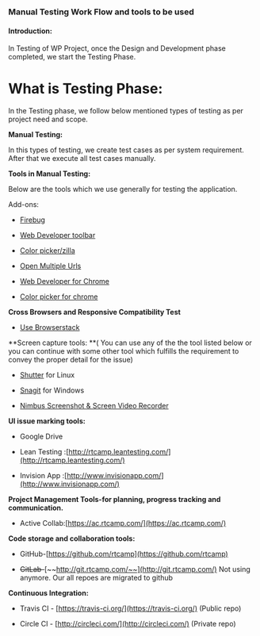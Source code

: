 ### Manual Testing Work Flow and tools to be used

#### Introduction:

In Testing of WP Project, once the Design and Development phase completed, we start the Testing Phase.

# What is Testing Phase:

In the Testing phase, we follow below mentioned types of testing as per project need and scope.

**Manual Testing:**

In this types of testing, we create test cases as per system requirement. After that we execute all test cases manually.

**Tools in Manual Testing:**

Below are the tools which we use generally for testing the application.

Add-ons:

* [Firebug](https://addons.mozilla.org/en-US/firefox/addon/firebug/)

* [Web Developer toolbar](https://addons.mozilla.org/en-us/firefox/addon/web-developer/)

* [Color picker/zilla](https://addons.mozilla.org/en-US/firefox/addon/colorzilla/)

* [Open Multiple Urls](https://chrome.google.com/webstore/detail/open-multiple-urls/oifijhaokejakekmnjmphonojcfkpbbh/related?hl=en)

* [Web Developer for Chrome](https://chrome.google.com/webstore/detail/web-developer/bfbameneiokkgbdmiekhjnmfkcnldhhm)

* [Color picker for chrome](https://chrome.google.com/webstore/detail/colorpick-eyedropper/ohcpnigalekghcmgcdcenkpelffpdolg?hl=en)

**Cross Browsers and Responsive Compatibility Test**

* [Use Browserstack ](https://www.browserstack.com)

**Screen capture tools: **\( You can use any of the the tool listed below or you can continue with some other tool which fulfills the requirement to convey the proper detail for the issue\)

* [Shutter](http://shutter-project.org/faq-help/ppa-installation-guide/) for Linux

* [Snagit](https://www.techsmith.com/snagit.html) for Windows

* [Nimbus Screenshot & Screen Video Recorder](https://chrome.google.com/webstore/detail/nimbus-screenshot-screen/bpconcjcammlapcogcnnelfmaeghhagj)

**UI issue marking tools:**

* Google Drive

* Lean Testing :[http://rtcamp.leantesting.com/](http://rtcamp.leantesting.com/)

* Invision App :[http://www.invisionapp.com/](http://www.invisionapp.com/)

**Project Management Tools-for planning, progress tracking and communication.**

* Active Collab:[https://ac.rtcamp.com/](https://ac.rtcamp.com/)

**Code storage and collaboration tools:**

* GitHub-[https://github.com/rtcamp](https://github.com/rtcamp)

* ~~GitLab-~~[~~http://git.rtcamp.com/~~](http://git.rtcamp.com/) Not using anymore. Our all repoes are migrated to github

**Continuous Integration:**

* Travis CI - [https://travis-ci.org/](https://travis-ci.org/) \(Public repo\)

* Circle CI - [http://circleci.com/](http://circleci.com/) \(Private repo\)



